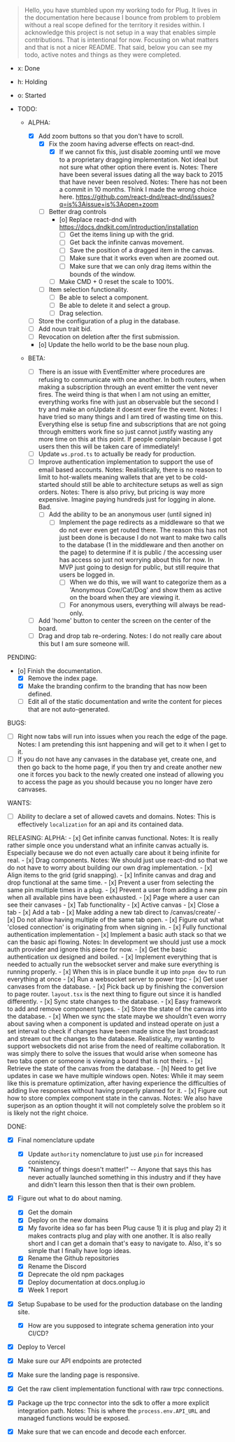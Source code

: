 > Hello, you have stumbled upon my working todo for Plug. It lives in the documentation here because I bounce
> from problem to problem without a real scope defined for the territory it resides within. I acknowledge this
> project is not setup in a way that enables simple contributions. That is intentional for now. Focusing on what matters
> and that is not a nicer README. That said, below you can see my todo, active notes and things as they were completed.

- x: Done
- h: Holding
- o: Started

- TODO:

  - ALPHA:

    - [x] Add zoom buttons so that you don't have to scroll.
      - [x] Fix the zoom having adverse effects on react-dnd.
        - [x] If we cannot fix this, just disable zooming until we move to a proprietary dragging implementation. Not ideal but not sure what other option there event is.
              Notes: There have been several issues dating all the way back to 2015 that have never been resolved.
              Notes: There has not been a commit in 10 months. Think I made the wrong choice here.
              https://github.com/react-dnd/react-dnd/issues?q=is%3Aissue+is%3Aopen+zoom
      - [ ] Better drag controls
        - [o] Replace react-dnd with https://docs.dndkit.com/introduction/installation
          - [ ] Get the items lining up with the grid.
          - [ ] Get back the infinite canvas movement.
          - [ ] Save the position of a dragged item in the canvas.
          - [ ] Make sure that it works even when are zoomed out.
          - [ ] Make sure that we can only drag items within the bounds of the window.
        - [ ] Make CMD + 0 reset the scale to 100%.
      - [ ] Item selection functionality.
        - [ ] Be able to select a component.
        - [ ] Be able to delete it and select a group.
        - [ ] Drag selection.
    - [ ] Store the configuration of a plug in the database.
    - [ ] Add noun trait bid.
    - [ ] Revocation on deletion after the first submission.
    - [o] Update the hello world to be the base noun plug.

  - BETA:
    - [ ] There is an issue with EventEmitter where procedures are refusing to communicate with one another. In both routers, when making a subscription through an event emitter the vent never fires. The weird thing is that when I am not using an emitter, everything works fine with just an observable but the second I try and make an onUpdate it doesnt ever fire the event.
          Notes: I have tried so many things and I am tired of wasting time on this. Everything else is setup fine and subscriptions that are not going through emitters work fine so just cannot justify wasting any more time on this at this point. If people complain because I got users then this will be taken care of immediately!
    - [ ] Update `ws.prod.ts` to actually be ready for production.
    - [ ] Improve authentication implementation to support the use of email based accounts.
          Notes: Realistically, there is no reason to limit to hot-wallets meaning wallets that are yet to be cold-started should still be able to architecture setups as well as sign orders.
          Notes: There is also privy, but pricing is way more expensive. Imagine paying hundreds just for logging in alone. Bad.
      - [ ] Add the ability to be an anonymous user (until signed in)
        - [ ] Implement the page redirects as a middleware so that we do not ever even get routed there. The reason this has not just been done is because I do not want to make two calls to the database (1 in the middleware and then another on the page) to determine if it is public / the accessing user has access so just not worrying about this for now. In MVP just going to design for public, but still require that users be logged in.
          - [ ] When we do this, we will want to categorize them as a 'Anonymous Cow/Cat/Dog' and show them as active on the board when they are viewing it.
          - [ ] For anonymous users, everything will always be read-only.
    - [ ] Add 'home' button to center the screen on the center of the board.
    - [ ] Drag and drop tab re-ordering.
          Notes: I do not really care about this but I am sure someone will.

PENDING:

- [o] Finish the documentation.
  - [x] Remove the index page.
  - [x] Make the branding confirm to the branding that has now been defined.
  - [ ] Edit all of the static documentation and write the content for pieces that are not auto-generated.

BUGS:

- [ ] Right now tabs will run into issues when you reach the edge of the page.
      Notes: I am pretending this isnt happening and will get to it when I get to it.
- [ ] If you do not have any canvases in the database yet, create one, and then go back to the home page, if you then try and create another new one it forces you back to the newly created one instead of allowing you to access the page as you should because you no longer have zero canvases.

WANTS:

- [ ] Ability to declare a set of allowed cavets and domains.
      Notes: This is effectively `localization` for an api and its contained data.

RELEASING:
ALPHA: - [x] Get infinite canvas functional.
Notes: It is really rather simple once you understand what an infinite canvas actually is. Especially because we do not even actually care about it being infinite for real. - [x] Drag components.
Notes: We should just use react-dnd so that we do not have to worry about building our own drag implementation. - [x] Align items to the grid (grid snapping). - [x] Infinite canvas and drag and drop functional at the same time. - [x] Prevent a user from selecting the same pin multiple times in a plug. - [x] Prevent a user from adding a new pin when all available pins have been exhausted. - [x] Page where a user can see their canvases - [x] Tab functionality - [x] Active canvas - [x] Close a tab - [x] Add a tab - [x] Make adding a new tab direct to /canvas/create/ - [x] Do not allow having multiple of the same tab open. - [x] Figure out what 'closed connection' is originating from when signing in. - [x] Fully functional authentication implementation - [x] Implement a basic auth stack so that we can the basic api flowing.
Notes: In development we should just use a mock auth provider and ignore this piece for now. - [x] Get the basic authentication ux designed and boiled. - [x] Implement everything that is needed to actually run the websocket server and make sure everything is running properly. - [x] When this is in place bundle it up into `pnpm dev` to run everything at once - [x] Run a websocket server to power trpc - [x] Get user canvases from the database. - [x] Pick back up by finishing the conversion to page router. `layout.tsx` is the next thing to figure out since it is handled differently. - [x] Sync state changes to the database. - [x] Easy framework to add and remove component types. - [x] Store the state of the canvas into the database. - [x] When we sync the state maybe we shouldn't even worry about saving when a component is updated and instead operate on just a set interval to check if changes have been made since the last broadcast and stream out the changes to the database. Realisticaly, my wanting to support websockets did not arise from the need of realtime collaboration. It was simply there to solve the issues that would arise when someone has two tabs open or someone is viewing a board that is not theirs. - [x] Retrieve the state of the canvas from the database. - [h] Need to get live updates in case we have multiple windows open.
Notes: While it may seem like this is premature optimization, after having experience the difficulties of adding live responses without having properly planned for it. - [x] Figure out how to store complex component state in the canvas.
Notes: We also have superjson as an option thought it will not completely solve the problem so it is likely not the right choice.

DONE:

- [x] Final nomenclature update

  - [x] Update `authority` nomenclature to just use `pin` for increased conistency.
  - [x] "Naming of things doesn't matter!" -- Anyone that says this has never actually launched something in this industry and if they have and didn't learn this lesson then that is their own problem.

- [x] Figure out what to do about naming.

  - [x] Get the domain
  - [x] Deploy on the new domains
  - [x] My favorite idea so far has been Plug cause 1) it is plug and play 2) it makes contracts plug and play with one another. It is also really short and I can get a domain that's easy to navigate to. Also, it's so simple that I finally have logo ideas.
  - [x] Rename the Github repositories
  - [x] Rename the Discord
  - [x] Deprecate the old npm packages
  - [x] Deploy documentation at docs.onplug.io
  - [x] Week 1 report

- [x] Setup Supabase to be used for the production database on the landing site.
  - [x] How are you supposed to integrate schema generation into your CI/CD?
- [x] Deploy to Vercel

- [x] Make sure our API endpoints are protected

- [x] Make sure the landing page is responsive.
- [x] Get the raw client implementation functional with raw trpc connections.
- [x] Package up the trpc connector into the sdk to offer a more explicit integration path.
      Notes: This is where the `process.env.API_URL` and managed functions would be exposed.
- [x] Make sure that we can encode and decode each enforcer.
